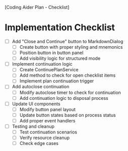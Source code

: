[Coding Aider Plan - Checklist]

# Implementation Checklist

- [ ] Add "Close and Continue" button to MarkdownDialog
  - [ ] Create button with proper styling and mnemonics
  - [ ] Position button in button panel
  - [ ] Add visibility logic for structured mode

- [ ] Implement continuation logic
  - [ ] Create ContinuePlanService
  - [ ] Add method to check for open checklist items
  - [ ] Implement plan continuation trigger

- [ ] Add autoclose continuation
  - [ ] Modify autoclose timer to check for continuation
  - [ ] Add continuation logic to disposal process

- [ ] Update UI components
  - [ ] Modify button panel layout
  - [ ] Update button states based on process status
  - [ ] Add proper event handlers

- [ ] Testing and cleanup
  - [ ] Test continuation scenarios
  - [ ] Verify resource cleanup
  - [ ] Check edge cases
